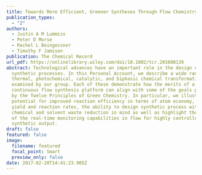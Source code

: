 ```yaml
---
title: Towards More Efficient, Greener Syntheses Through Flow Chemistry
publication_types:
  - "2"
authors:
  - Justin A M Lummiss
  - Peter D Morse
  - Rachel L Beingessner
  - Timothy F Jamison
publication: The Chemical Record
url_pdf: https://onlinelibrary.wiley.com/doi/10.1002/tcr.201600139
abstract: Technological advances have an important role in the design of greener
  synthetic processes. In this Personal Account, we describe a wide range of
  thermal, photochemical, catalytic, and biphasic chemical transformations
  examined by our group. Each of these demonstrate how the merits of a
  continuous flow synthesis platform can align with some of the goals put forth
  by the Twelve Principles of Green Chemistry. In particular, we illustrate the
  potential for improved reaction efficiency in terms of atom economy, product
  yield and reaction rates, the ability to design synthetic process with
  chemical and solvent waste reduction in mind as well as highlight the benefits
  of the real-time monitoring capabilities in flow for highly controlled
  synthetic output.
draft: false
featured: false
image:
  filename: featured
  focal_point: Smart
  preview_only: false
date: 2017-02-28T14:41:23.905Z
---
```

